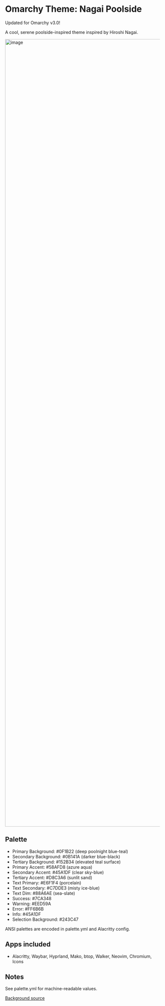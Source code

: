 # Omarchy Theme: Nagai Poolside

Updated for Omarchy v3.0!

A cool, serene poolside-inspired theme inspired by Hiroshi Nagai. 

<img width="3840" height="2560" alt="image" src="https://github.com/user-attachments/assets/89ab8b19-c1c0-4e77-8622-b60f8907d79b" />

## Palette
- Primary Background:   #0F1B22 (deep poolnight blue-teal)
- Secondary Background: #0B141A (darker blue-black)
- Tertiary Background:  #152B34 (elevated teal surface)
- Primary Accent:       #58AFD8 (azure aqua)
- Secondary Accent:     #45A1DF (clear sky-blue)
- Tertiary Accent:      #D8C3A6 (sunlit sand)
- Text Primary:         #E6F1F4 (porcelain)
- Text Secondary:       #C7DDE3 (misty ice-blue)
- Text Dim:             #88A6AE (sea-slate)
- Success:              #7CA348
- Warning:              #EED59A
- Error:                #FF6B6B
- Info:                 #45A1DF
- Selection Background: #243C47

ANSI palettes are encoded in palette.yml and Alacritty config.

## Apps included
- Alacritty, Waybar, Hyprland, Mako, btop, Walker, Neovim, Chromium, Icons

## Notes
See palette.yml for machine-readable values.

[Background source](https://lensdump.com/a/v1lOe/?sort=title_asc&page=1)
